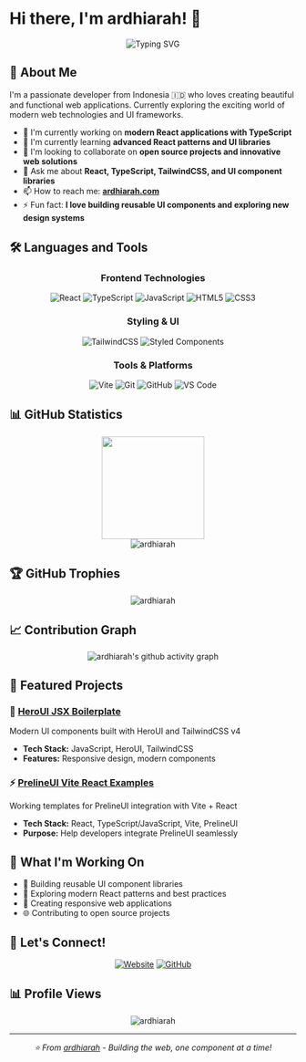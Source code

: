 # Hi there, I'm ardhiarah! 👋

<div align="center">
  <img src="https://readme-typing-svg.herokuapp.com?font=Fira+Code&pause=1000&color=2196F3&center=true&vCenter=true&width=435&lines=Full+Stack+Developer;UI%2FUX+Enthusiast;Always+Learning+New+Things;JUST+DO+IT!" alt="Typing SVG" />
</div>

## 🚀 About Me

I'm a passionate developer from Indonesia 🇮🇩 who loves creating beautiful and functional web applications. Currently exploring the exciting world of modern web technologies and UI frameworks.

- 🔭 I'm currently working on **modern React applications with TypeScript**
- 🌱 I'm currently learning **advanced React patterns and UI libraries**
- 👯 I'm looking to collaborate on **open source projects and innovative web solutions**
- 💬 Ask me about **React, TypeScript, TailwindCSS, and UI component libraries**
- 📫 How to reach me: **[ardhiarah.com](https://ardhiarah.com)**
- ⚡ Fun fact: **I love building reusable UI components and exploring new design systems**

## 🛠️ Languages and Tools

<div align="center">

### Frontend Technologies
![React](https://img.shields.io/badge/react-%2320232a.svg?style=for-the-badge&logo=react&logoColor=%2361DAFB)
![TypeScript](https://img.shields.io/badge/typescript-%23007ACC.svg?style=for-the-badge&logo=typescript&logoColor=white)
![JavaScript](https://img.shields.io/badge/javascript-%23323330.svg?style=for-the-badge&logo=javascript&logoColor=%23F7DF1E)
![HTML5](https://img.shields.io/badge/html5-%23E34F26.svg?style=for-the-badge&logo=html5&logoColor=white)
![CSS3](https://img.shields.io/badge/css3-%231572B6.svg?style=for-the-badge&logo=css3&logoColor=white)

### Styling & UI
![TailwindCSS](https://img.shields.io/badge/tailwindcss-%2338B2AC.svg?style=for-the-badge&logo=tailwind-css&logoColor=white)
![Styled Components](https://img.shields.io/badge/styled--components-DB7093?style=for-the-badge&logo=styled-components&logoColor=white)

### Tools & Platforms
![Vite](https://img.shields.io/badge/vite-%23646CFF.svg?style=for-the-badge&logo=vite&logoColor=white)
![Git](https://img.shields.io/badge/git-%23F05033.svg?style=for-the-badge&logo=git&logoColor=white)
![GitHub](https://img.shields.io/badge/github-%23121011.svg?style=for-the-badge&logo=github&logoColor=white)
![VS Code](https://img.shields.io/badge/Visual%20Studio%20Code-0078d7.svg?style=for-the-badge&logo=visual-studio-code&logoColor=white)

</div>

## 📊 GitHub Statistics

<div align="center">
<!--   <img height="180em" src="https://github-readme-stats.vercel.app/api?username=ardhiarah&show_icons=true&theme=tokyonight&include_all_commits=true&count_private=true"/> -->
  <img height="180em" src="https://github-readme-stats.vercel.app/api/top-langs/?username=ardhiarah&layout=compact&langs_count=8&theme=tokyonight"/>
</div>

<div align="center">
  <img src="https://github-readme-streak-stats.herokuapp.com/?user=ardhiarah&theme=tokyonight" alt="ardhiarah" />
</div>

## 🏆 GitHub Trophies
<div align="center">
  <img src="https://github-profile-trophy.vercel.app/?username=ardhiarah&theme=tokyonight&row=1&column=7&margin-h=15&margin-w=5" alt="ardhiarah" />
</div>

## 📈 Contribution Graph
<div align="center">
  <img src="https://github-readme-activity-graph.vercel.app/graph?username=ardhiarah&theme=tokyo-night" alt="ardhiarah's github activity graph" />
</div>

## 🌟 Featured Projects

### 🎨 [HeroUI JSX Boilerplate](https://github.com/ardhiarah/heroui-jsx-initial)
Modern UI components built with HeroUI and TailwindCSS v4
- **Tech Stack:** JavaScript, HeroUI, TailwindCSS
- **Features:** Responsive design, modern components

### ⚡ [PrelineUI Vite React Examples](https://github.com/ardhiarah/prelineUI-example-working-vite-react-jsx)
Working templates for PrelineUI integration with Vite + React
- **Tech Stack:** React, TypeScript/JavaScript, Vite, PrelineUI
- **Purpose:** Help developers integrate PrelineUI seamlessly

## 💼 What I'm Working On

- 🔧 Building reusable UI component libraries
- 🎯 Exploring modern React patterns and best practices
- 📱 Creating responsive web applications
- 🌐 Contributing to open source projects

## 🤝 Let's Connect!

<div align="center">

[![Website](https://img.shields.io/badge/Website-ardhiarah.com-blue?style=for-the-badge&logo=google-chrome&logoColor=white)](https://ardhiarah.com)
[![GitHub](https://img.shields.io/badge/GitHub-ardhiarah-black?style=for-the-badge&logo=github&logoColor=white)](https://github.com/ardhiarah)

</div>

## 📊 Profile Views

<div align="center">
  <img src="https://komarev.com/ghpvc/?username=ardhiarah&label=Profile%20views&color=0e75b6&style=flat" alt="ardhiarah" />
</div>

---

<div align="center">
  <i>⭐️ From <a href="https://github.com/ardhiarah">ardhiarah</a> - Building the web, one component at a time!</i>
</div>
